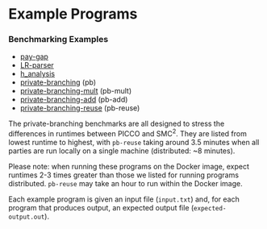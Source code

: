 # Example Programs

### Benchmarking Examples
- [pay-gap](pay-gap)
- [LR-parser](LR-parser)
- [h_analysis](h_analysis)
- [private-branching](private-branching) (pb)
- [private-branching-mult](private-branching-mult) (pb-mult)
- [private-branching-add](private-branching-add) (pb-add)
- [private-branching-reuse](private-branching-reuse) (pb-reuse)

The private-branching benchmarks are all designed to stress the differences in runtimes between PICCO and SMC<sup>2</sup>. They are listed from lowest runtime to highest, with `pb-reuse` taking around 3.5 minutes when all parties are run locally on a single machine (distributed: ~8 minutes). 

Please note: when running these programs on the Docker image, expect runtimes 2-3 times greater than those we listed for running programs distributed. `pb-reuse` may take an hour to run within the Docker image.

Each example program is given an input file (`input.txt`) and, for each program that produces output, an expected output file (`expected-output.out`).


